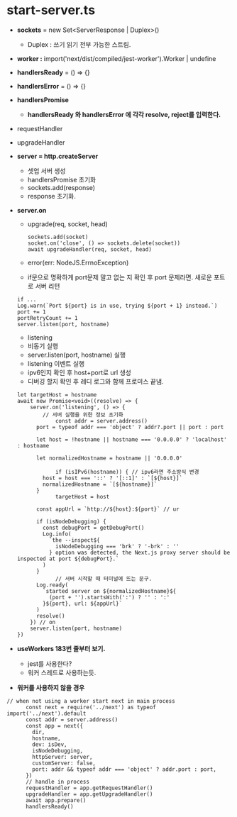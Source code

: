 # start-server.ts

- **sockets** = new Set<ServerResponse | Duplex>()
    - Duplex : 쓰기 읽기 전부 가능한 스트림.
- **worker :** import('next/dist/compiled/jest-worker').Worker | undefine
- **handlersReady** = () => {}
- **handlersError** = () => {}
- **handlersPromise**
    - **handlersReady 와 handlersError 에 각각 resolve, reject를 입력한다.**
- requestHandler
- upgradeHandler
- **server = http.createServer**
    - 셋업 서버 생성
    - handlersPromise 초기화
    - sockets.add(response)
    - response 초기화.
- **server.on**
    - upgrade(req, socket, head)
        
        ```tsx
        sockets.add(socket)
        socket.on('close', () => sockets.delete(socket))
        await upgradeHandler(req, socket, head)
        ```
        
    - error(err: NodeJS.ErrnoException)
    - if문으로 명확하게 port문제 말고 없는 지 확인 후 port 문제라면. 새로운 포트로 서버 리턴
    
    ```tsx
    if ...
    Log.warn(`Port ${port} is in use, trying ${port + 1} instead.`)
    port += 1
    portRetryCount += 1
    server.listen(port, hostname)
    ```
    
    - listening
    - 비동기 실행
    - server.listen(port, hostname) 실행
    - listening 이벤트 실행
    - ipv6인지 확인 후 host+port로 url 생성
    - 디버깅 할지 확인 후 레디 로그와 함께 프로미스 끝냄.
    
    ```tsx
    let targetHost = hostname
    await new Promise<void>((resolve) => {
        server.on('listening', () => {
    		// 서버 실행을 위한 정보 초기화
    			const addr = server.address()
          port = typeof addr === 'object' ? addr?.port || port : port
    
          let host = !hostname || hostname === '0.0.0.0' ? 'localhost' : hostname
    
          let normalizedHostname = hostname || '0.0.0.0'
    
    			if (isIPv6(hostname)) { // ipv6라면 주소방식 변경
            host = host === '::' ? '[::1]' : `[${host}]`
            normalizedHostname = `[${hostname}]`
          }
    			targetHost = host
    
          const appUrl = `http://${host}:${port}` // ur
    
          if (isNodeDebugging) {
            const debugPort = getDebugPort()
            Log.info(
              `the --inspect${
                isNodeDebugging === 'brk' ? '-brk' : ''
              } option was detected, the Next.js proxy server should be inspected at port ${debugPort}.`
            )
          }
    			// 서버 시작할 때 터미널에 뜨는 문구.
          Log.ready(
            `started server on ${normalizedHostname}${
              (port + '').startsWith(':') ? '' : ':'
            }${port}, url: ${appUrl}`
          )
          resolve()
        }) // on
        server.listen(port, hostname)
    })
    
    ```
    
- **useWorkers 183번 줄부터 보기.**
    - jest를 사용한다?
    - 워커 스레드로 사용하는듯.
- **워커를 사용하지 않을 경우**

```tsx
// when not using a worker start next in main process
      const next = require('../next') as typeof import('../next').default
      const addr = server.address()
      const app = next({
        dir,
        hostname,
        dev: isDev,
        isNodeDebugging,
        httpServer: server,
        customServer: false,
        port: addr && typeof addr === 'object' ? addr.port : port,
      })
      // handle in process
      requestHandler = app.getRequestHandler()
      upgradeHandler = app.getUpgradeHandler()
      await app.prepare()
      handlersReady()
```